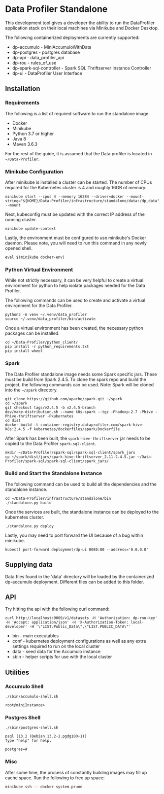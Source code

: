 # Data Profiler Standalone

This development tool gives a developer the ability to run the DataProfiler application stack on their local machines via Minikube and Docker Desktop.

The following containerized deployments are currently supported:

* dp-accumulo - MiniAccumuloWithData
* dp-postgres - postgres database
* dp-api - data_profiler_api
* dp-rou - rules_of_use
* dp-spark-sql-controller - Spark SQL Thriftserver Instance Controller
* dp-ui - DataProfiler User Interface

## Installation

### Requirements

The following is a list of required software to run the standalone image:

* Docker
* Minikube
* Python 3.7 or higher
* Java 8
* Maven 3.6.3

For the rest of the guide, it is assumed that the Data profiler is located in `~/Data-Profiler`.

### Minikube Configuration

After minikube is installed a cluster can be started. The number of CPUs required for the Kubernetes cluster is 4 and roughly 16GB of memory.

```shell
minikube start --cpus 4 --memory 16384 --driver=docker --mount-string="${HOME}/Data-Profiler/infrastructure/standalone/data:/dp_data" --mount
```

Next, kubeconfig must be updated with the correct IP address of the running cluster.

```shell
minikube update-context
```

Lastly, the environment must be configured to use minikube's Docker daemon. Please note, you will need to run this command in any newly opened shell.

```shell
eval $(minikube docker-env)
```

### Python Virtual Environment

While not strictly necessary, it can be very helpful to create a virtual environment for python to help isolate packages needed for the Data Profiler.

The following commands can be used to create and activate a virtual environment for the Data Profiler.

```shell
python3 -m venv ~/.venv/data_profiler
source ~/.venv/data_profiler/bin/activate
```

Once a virtual environment has been created, the necessary python packages can be installed.

```shell
cd ~/Data-Profiler/python_client/
pip install -r python_requirements.txt
pip install wheel
```

### Spark

The Data Profiler standalone image needs some Spark specific jars. These must be build from Spark 2.4.5. To clone the spark repo and build the project, the following commands can be used. Note: Spark will be cloned into the `~/spark` directory.

```shell
git clone https://github.com/apache/spark.git ~/spark
cd ~/spark
git checkout tags/v2.4.5 -b v2.4.5-branch
dev/make-distribution.sh --name k8s-spark --tgz -Phadoop-2.7 -Phive -Phive-thriftserver -Pkubernetes
cd dist
docker build -t container-registry.dataprofiler.com/spark-hive-k8s:2.4.5 -f kubernetes/dockerfiles/spark/Dockerfile .
```

After Spark has been built, the `spark-hive-thriftserver` jar needs to be copied to the Data Profiler `spark-sql-client`.

```shell
mkdir ~/Data-Profiler/spark-sql/spark-sql-client/spark_jars
cp ~/spark/dist/jars/spark-hive-thriftserver_2.11-2.4.5.jar ~/Data-Profiler/spark-sql/spark-sql-client/spark_jars/
```

### Build and Start the Standalone Instance

The following command can be used to build all the dependencies and the standalone instance.

```shell
cd ~/Data-Profiler/infrastructure/standalone/bin
./standalone.py build
```

Once the services are built, the standalone instance can be deployed to the kubernetes cluster.

```shell
./standalone.py deploy
```

Lastly, you may need to port forward the UI because of a bug within minikube.

```shell
kubectl port-forward deployment/dp-ui 8080:80 --address='0.0.0.0'
```

## Supplying data

Data files found in the 'data' directory will be loaded by the containerized dp-accumulo deployment. Different files can be added to this folder.

## API

Try hitting the api with the following curl command:

```shell
curl http://localhost:9000/v1/datasets -H 'Authorization: dp-rou-key' -H 'Accept: application/json' -H 'X-Authorization-Token: local-developer' -H '\"LIST.Public_Data\",\"LIST.PUBLIC_DATA\"'
```

* bin - main executables
* conf - kubernetes deployment configurations as well as any extra settings required to run on the local cluster
* data - seed data for the Accumulo instance
* sbin - helper scripts for use with the local cluster

## Utilities

### Accumulo Shell

```shell
./sbin/accumulo-shell.sh

root@miniInstance>
```

### Postgres Shell

```shell
./sbin/postgres-shell.sh

psql (13.2 (Debian 13.2-1.pgdg100+1))
Type "help" for help.

postgres=#
```

### Misc

After some time, the process of constantly building images may fill up cache space.
Run the following to free up space:

```shell
minikube ssh -- docker system prune
```

